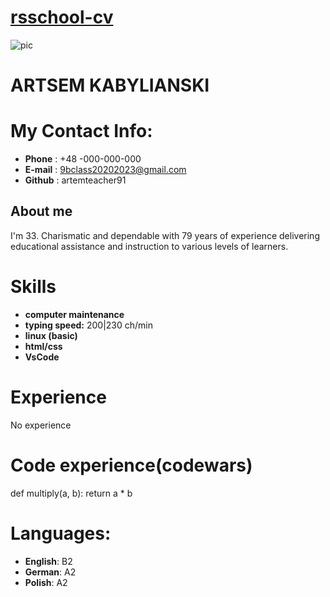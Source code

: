 
# [rsschool-cv](https://artemteacher91.github.io/rsschool-cv)

![pic](https://i.ibb.co/ym791xMQ/1.jpg)

# ARTSEM KABYLIANSKI

# My Contact Info:
* **Phone** : +48 -000-000-000
* **E-mail** : 9bclass20202023@gmail.com
* **Github** : artemteacher91

## About me
I'm 33. Charismatic and dependable with 79 years of experience delivering educational assistance and instruction to various levels of learners. 

# Skills
* **computer maintenance**
* **typing speed:** 200|230 ch/min
* **linux (basic)**
* **html/css**
* **VsCode**

# Experience
No experience

# Code experience(codewars)
def multiply(a, b):
   return a * b

# Languages:
* **English**: B2
* **German**: A2
* **Polish**: A2
